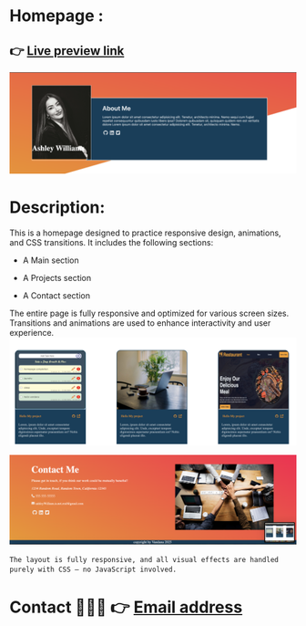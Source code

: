 # Homepage :
 ## 👉 [Live preview link]( https://vandanafuloria.github.io/homepage/)

 ![img](./images/home.png)

# Description: 
This is a homepage designed to practice responsive design, animations, and CSS transitions.
It includes the following sections:

* A Main section

* A Projects section

* A Contact section

The entire page is fully responsive and optimized for various screen sizes. Transitions and animations are used to enhance interactivity and user experience.
![project](./images/proj.png)

![contact](./images/cnt.png)


`The layout is fully responsive, and all visual effects are handled purely with CSS — no JavaScript involved.`

# Contact 👩🏻‍💻 👉 [Email address](vandanafuloria02@gmail.com)